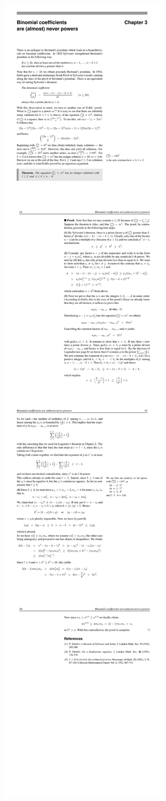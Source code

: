 ![](/img/proofs-from-the-book-022.jpg)
![](/img/proofs-from-the-book-023.jpg)
![](/img/proofs-from-the-book-024.jpg)
![](/img/proofs-from-the-book-025.jpg)
